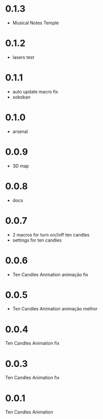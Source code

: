 # 0.1.3
- Musical Notes Temple

# 0.1.2
- lasers test

# 0.1.1
- auto update macro fix
- sokoban

# 0.1.0
- arsenal

# 0.0.9
- 3D map

# 0.0.8
- docs

# 0.0.7
- 2 macros for turn on//off ten candles
- settings for ten candles 

# 0.0.6
- Ten Candles Animation animação fix

# 0.0.5
- Ten Candles Animation animação melhor

# 0.0.4
Ten Candles Animation fix

# 0.0.3
Ten Candles Animation fix

# 0.0.1
Ten Candles Animation